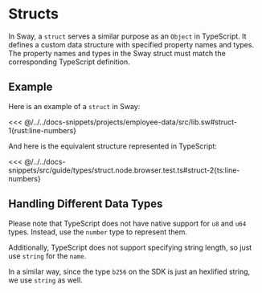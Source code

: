 # Structs

In Sway, a `struct` serves a similar purpose as an `Object` in TypeScript. It defines a custom data structure with specified property names and types. The property names and types in the Sway struct must match the corresponding TypeScript definition.

## Example

Here is an example of a `struct` in Sway:

<<< @/../../docs-snippets/projects/employee-data/src/lib.sw#struct-1{rust:line-numbers}

And here is the equivalent structure represented in TypeScript:

<<< @/../../docs-snippets/src/guide/types/struct.node.browser.test.ts#struct-2{ts:line-numbers}

## Handling Different Data Types

Please note that TypeScript does not have native support for `u8` and `u64` types. Instead, use the `number` type to represent them.

Additionally, TypeScript does not support specifying string length, so just use `string` for the `name`.

In a similar way, since the type `b256` on the SDK is just an hexlified string, we use `string` as well.
